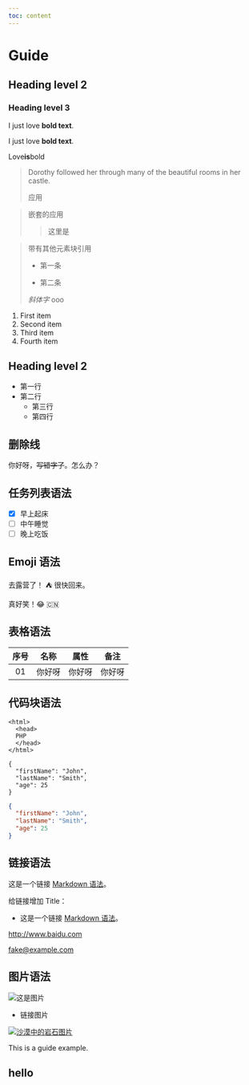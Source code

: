 ```yaml
---
toc: content
---
```


# Guide

## Heading level 2

### Heading level 3

I just love **bold text**.

I just love **bold text**.

Love**is**bold

> Dorothy followed her through many of the beautiful rooms in her castle.
>
> 应用

> 嵌套的应用
>
> > 这里是

> 带有其他元素块引用
>
> - 第一条
>
> - 第二条
>
> _斜体字_ ooo

1. First item
2. Second item
3. Third item
4. Fourth item

## Heading level 2

- 第一行
- 第二行
  - 第三行
  - 第四行

## 删除线

你好呀，~~写错字了~~。怎么办？

## 任务列表语法

- [x] 早上起床
- [ ] 中午睡觉
- [ ] 晚上吃饭

## Emoji 语法

去露营了！ ⛺ 很快回来。

真好笑！😂 🇨🇳

## 表格语法

| 序号 |  名称  |  属性  |  备注  |
| :--: | :----: | :----: | :----: |
|  01  | 你好呀 | 你好呀 | 你好呀 |

## 代码块语法

    <html>
      <head>
      PHP
      </head>
    </html>

```
{
  "firstName": "John",
  "lastName": "Smith",
  "age": 25
}
```

```json
{
  "firstName": "John",
  "lastName": "Smith",
  "age": 25
}
```

## 链接语法

这是一个链接 [Markdown 语法](https://markdown.com.cn)。

给链接增加 Title：

- 这是一个链接 [Markdown 语法](https://markdown.com.cn '最好的markdown教程')。

<http://www.baidu.com>

<fake@example.com>

## 图片语法

![这是图片](https://cloud-sh.oss-cn-shanghai.aliyuncs.com/picture/R-C.png 'Magic Gardens')

- 链接图片

[![沙漠中的岩石图片](/R-C.png 'Shiprock')](https://markdown.com.cn)

This is a guide example.

## hello
